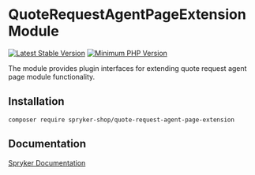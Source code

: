 # QuoteRequestAgentPageExtension Module
[![Latest Stable Version](https://poser.pugx.org/spryker-shop/quote-request-agent-page-extension/v/stable.svg)](https://packagist.org/packages/spryker-shop/quote-request-agent-page-extension)
[![Minimum PHP Version](https://img.shields.io/badge/php-%3E%3D%208.2-8892BF.svg)](https://php.net/)

The module provides plugin interfaces for extending quote request agent page module functionality.

## Installation

```
composer require spryker-shop/quote-request-agent-page-extension
```

## Documentation

[Spryker Documentation](https://docs.spryker.com)
